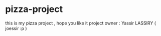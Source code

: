 # pizza-project
this is my pizza project , hope you like it
project owner :  Yassir LASSIRY ( joessir :p )
